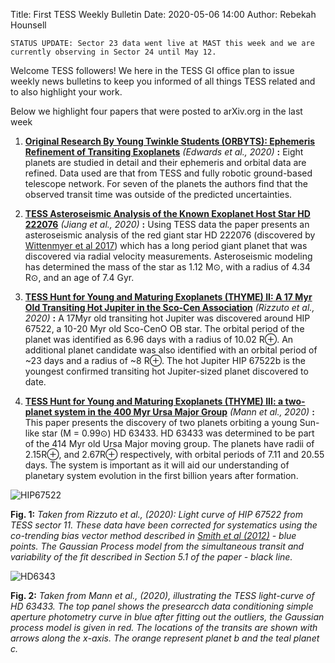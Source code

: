 Title: First TESS Weekly Bulletin
Date: 2020-05-06 14:00
Author: Rebekah Hounsell

`STATUS UPDATE: Sector 23 data went live at MAST this week and we are currently observing in Sector 24 until May 12.` 

Welcome TESS followers! We here in the TESS GI office plan to issue weekly news bulletins to keep you informed of all things TESS related and to also highlight your work.

Below we highlight four papers that were posted to arXiv.org in the last week

1. **[Original Research By Young Twinkle Students (ORBYTS): Ephemeris Refinement of Transiting Exoplanets](https://arxiv.org/abs/2005.01684)** *(Edwards et al., 2020)* **:**
Eight planets are studied in detail and their ephemeris and orbital data are refined. Data used are that from TESS and fully robotic ground-based telescope network. For seven of the planets the authors find that the observed transit time was outside of the predicted uncertainties.

2. **[TESS Asteroseismic Analysis of the Known Exoplanet Host Star HD 222076](https://arxiv.org/abs/2005.00272)** *(Jiang et al., 2020)* **:**
Using TESS data the paper presents an asteroseismic analysis of the red giant star HD 222076 (discovered by [Wittenmyer et al 2017](https://iopscience.iop.org/article/10.3847/1538-3881/153/2/51/pdf)) which has a long period giant planet that was discovered via radial velocity measurements. Asteroseismic modeling has determined the mass of the star as 1.12 M&#8857;, with a radius of 4.34 R&#8857;, and an age of 7.4 Gyr. 


3. **[TESS Hunt for Young and Maturing Exoplanets (THYME) II: A 17 Myr Old Transiting Hot Jupiter in the Sco-Cen Association](https://arxiv.org/abs/2005.00013)** *(Rizzuto et al., 2020)* **:**
A 17Myr old transiting hot Jupiter was discovered around HIP 67522, a 10-20 Myr old Sco-CenO OB  star. The orbital period of the planet was identified as 6.96 days with a radius of 10.02 R&#8853;. An additional planet candidate was also identified with an orbital period of ~23 days and a radius of ~8 R&#8853;. The hot Jupiter HIP 67522b is the youngest confirmed transiting hot Jupiter-sized planet discovered to date.  

4. **[TESS Hunt for Young and Maturing Exoplanets (THYME) III: a two-planet system in the 400 Myr Ursa Major Group](https://arxiv.org/pdf/2005.00047.pdf)** *(Mann et al., 2020)* **:**
This paper presents the discovery of two planets orbiting a young Sun-like star (M = 0.99&#8857;) HD 63433. HD 63433 was determined to be part of the 414 Myr old Ursa Major moving  group.  The planets have  radii of 2.15R&#8853;, and 2.67R&#8853; respectively, with orbital periods of 7.11 and 20.55 days. The system is important as it will aid our understanding of planetary system evolution in the first billion years after formation.


![HIP67522](images/HIP67522.png)

**Fig. 1:** *Taken from Rizzuto et al., (2020): Light curve of HIP 67522 from TESS sector 11. These data have been corrected for systematics using the co-trending bias vector method described in [Smith et al (2012)](http://doi.org/10.1086/667697) - blue points. The Gaussian Process model from the simultaneous transit and variability of the fit described in Section 5.1  of the paper - black line.*


![HD6343](images/HD63433v2.png)

**Fig. 2:** *Taken from  Mann et al., (2020), illustrating the TESS light-curve of HD 63433. The top panel shows the presearcch data conditioning simple aperture photometry curve in blue after fitting out the outliers, the Gaussian process model is given in red. The locations of the transits are shown with arrows along the x-axis. The orange represent planet b and the teal planet c.*


